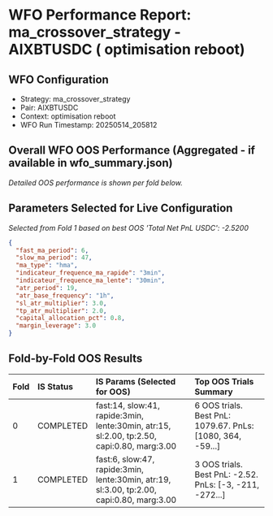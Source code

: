# WFO Performance Report: ma_crossover_strategy - AIXBTUSDC ( optimisation reboot)

## WFO Configuration
- Strategy: ma_crossover_strategy
- Pair: AIXBTUSDC
- Context:  optimisation reboot
- WFO Run Timestamp: 20250514_205812

## Overall WFO OOS Performance (Aggregated - if available in wfo_summary.json)
*Detailed OOS performance is shown per fold below.*

## Parameters Selected for Live Configuration
*Selected from Fold 1 based on best OOS 'Total Net PnL USDC': -2.5200*
```json
{
  "fast_ma_period": 6,
  "slow_ma_period": 47,
  "ma_type": "hma",
  "indicateur_frequence_ma_rapide": "3min",
  "indicateur_frequence_ma_lente": "30min",
  "atr_period": 19,
  "atr_base_frequency": "1h",
  "sl_atr_multiplier": 3.0,
  "tp_atr_multiplier": 2.0,
  "capital_allocation_pct": 0.8,
  "margin_leverage": 3.0
}
```

## Fold-by-Fold OOS Results

| Fold | IS Status | IS Params (Selected for OOS) | Top OOS Trials Summary |
| :--- | :-------- | :--------------------------- | :----------------------- |
| 0    | COMPLETED | fast:14, slow:41, rapide:3min, lente:30min, atr:15, sl:2.00, tp:2.50, capi:0.80, marg:3.00 | 6 OOS trials. Best PnL: 1079.67. PnLs: [1080, 364, -59...] |
| 1    | COMPLETED | fast:6, slow:47, rapide:3min, lente:30min, atr:19, sl:3.00, tp:2.00, capi:0.80, marg:3.00 | 3 OOS trials. Best PnL: -2.52. PnLs: [-3, -211, -272...] |

